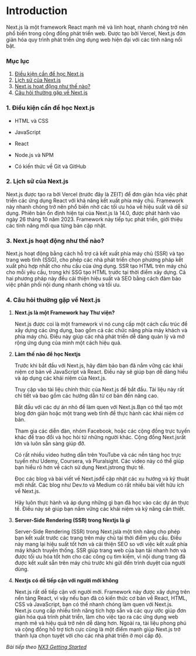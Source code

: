 # Introduction

Next.js là một framework React mạnh mẽ và linh hoạt, nhanh chóng trở nên phổ biến trong cộng đồng phát triển web. Được tạo bởi Vercel, Next.js đơn giản hóa quy trình phát triển ứng dụng web hiện đại với các tính năng nổi bật.

### Mục lục

1. [Điều kiện cần để học Next.js](#1)
2. [Lịch sử của Next.js](#2)
3. [Next.js hoạt động như thế nào?](#3)
4. [Câu hỏi thường gặp về Next.js](#4)

<a name="1"></a>
### 1. Điều kiện cần để học Next.js

- HTML và CSS

- JavaScript

- React

-  Node.js và NPM

-  Có kiến thức về Git và GitHub

<a name="2"></a>
### 2. Lịch sử của Next.js

Next.js được tạo ra bởi Vercel (trước đây là ZEIT) để đơn giản hóa việc phát triển các ứng dụng React với khả năng kết xuất phía máy chủ. Framework này nhanh chóng trở nên phổ biến nhờ các tối ưu hóa về hiệu suất và dễ sử dụng. Phiên bản ổn định hiện tại của Next.js là 14.0, được phát hành vào ngày 26 tháng 10 năm 2023. Framework này tiếp tục phát triển, giới thiệu các tính năng mới qua từng bản cập nhật.

<a name="3"></a>
### 3. Next.js hoạt động như thế nào?

Next.js hoạt động bằng cách hỗ trợ cả kết xuất phía máy chủ (SSR) và tạo trang web tĩnh (SSG), cho phép các nhà phát triển chọn phương pháp kết xuất phù hợp nhất cho nhu cầu của ứng dụng. SSR tạo HTML trên máy chủ cho mỗi yêu cầu, trong khi SSG tạo HTML trước tại thời điểm xây dựng. Cả hai phương pháp này đều cải thiện hiệu suất và SEO bằng cách đảm bảo việc phân phối nội dung nhanh chóng và tối ưu.

<a name="4"></a>
### 4. Câu hỏi thường gặp về Next.js

1.  **Next.js là một Framework hay Thư viện?** 

    Next.js được coi là một framework vì nó cung cấp một cách cấu trúc để xây dựng các ứng dụng, bao gồm cả các chức năng phía máy khách và phía máy chủ. Điều này giúp các nhà phát triển dễ dàng quản lý và mở rộng ứng dụng của mình một cách hiệu quả.

2. **Làm thế nào để học Nextjs**

    Trước khi bắt đầu với Next.js, hãy đảm bảo bạn đã nắm vững các khái niệm cơ bản về JavaScript và React. Điều này sẽ giúp bạn dễ dàng hiểu và áp dụng các khái niệm của Next.js.

    Truy cập vào tài liệu chính thức của Next.js để bắt đầu. Tài liệu này rất chi tiết và bao gồm các hướng dẫn từ cơ bản đến nâng cao.

    Bắt đầu với các dự án nhỏ để làm quen với Next.js.Bạn có thể tạo một blog đơn giản hoặc một trang web tĩnh để thực hành các khái niệm cơ bản.

    Tham gia các diễn đàn, nhóm Facebook, hoặc các cộng đồng trực tuyến khác để trao đổi và học hỏi từ những người khác. Cộng đồng Next.jsrất lớn và luôn sẵn sàng giúp đỡ.

    Có rất nhiều video hướng dẫn trên YouTube và các nền tảng học trực tuyến như Udemy, Coursera, và Pluralsight. Các video này có thể giúp bạn hiểu rõ hơn về cách sử dụng Next.jstrong thực tế.

    Đọc các blog và bài viết về Next.jsđể cập nhật các xu hướng và kỹ thuật mới nhất. Các blog như Dev.to và Medium có rất nhiều bài viết hữu ích về Next.js.

    Hãy luôn thực hành và áp dụng những gì bạn đã học vào các dự án thực tế. Điều này sẽ giúp bạn nắm vững các khái niệm và kỹ năng cần thiết.

3. **Server-Side Rendering (SSR) trong Nextjs là gì**

    Server-Side Rendering (SSR) trong Next.jslà một tính năng cho phép bạn kết xuất trước các trang trên máy chủ tại thời điểm yêu cầu. Điều này mang lại hiệu suất tốt hơn và cải thiện SEO so với việc kết xuất phía máy khách truyền thống. SSR giúp trang web của bạn tải nhanh hơn và được tối ưu hóa tốt hơn cho các công cụ tìm kiếm, vì nội dung trang đã được kết xuất sẵn trên máy chủ trước khi gửi đến trình duyệt của người dùng.

4. **Nextjs có dễ tiếp cận với người mới không**

    Next.js rất dễ tiếp cận với người mới. Framework này được xây dựng trên nền tảng React, vì vậy nếu bạn đã có kiến thức cơ bản về React, HTML, CSS và JavaScript, bạn có thể nhanh chóng làm quen với Next.js. Next.js cung cấp nhiều tính năng tích hợp sẵn và các quy ước giúp đơn giản hóa quá trình phát triển, làm cho việc tạo ra các ứng dụng web mạnh mẽ và hiệu quả trở nên dễ dàng hơn. Ngoài ra, tài liệu phong phú và cộng đồng hỗ trợ tích cực cũng là một điểm mạnh giúp Next.js trở thành lựa chọn tuyệt vời cho các nhà phát triển ở mọi cấp độ.

*Bài tiếp theo [NX3 Getting Started](session_03_Started.md)*
